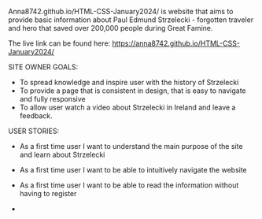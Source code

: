 Anna8742.github.io/HTML-CSS-January2024/  is website that aims to provide basic information about Paul Edmund Strzelecki - forgotten traveler and hero that saved over 200,000 people during Great Famine. 

The live link can be found here: 
https://anna8742.github.io/HTML-CSS-January2024/

SITE OWNER GOALS:

- To spread knowledge and inspire user with the history of Strzelecki
- To provide a page that is consistent in design, that is easy to navigate and fully responsive
- To allow user watch a video about Strzelecki in Ireland and leave a feedback.

  
USER STORIES:

- As a first time user I want to understand the main purpose of the site and learn about Strzelecki
- As a first time user I want to be able to intuitively navigate the website
- As a first time user I want to be able to read the information without having to register

- 
  
